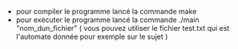 - pour compiler le programme lancé la commande make 
- pour exécuter le programme lancé la commande ./main "nom_dun_fichier" ( vous pouvez utiliser le fichier test.txt qui est l'automate donnée 
pour exemple sur le sujet )
